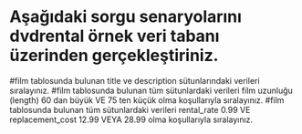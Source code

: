 # Aşağıdaki sorgu senaryolarını dvdrental örnek veri tabanı üzerinden gerçekleştiriniz.

#film tablosunda bulunan title ve description sütunlarındaki verileri sıralayınız.
#film tablosunda bulunan tüm sütunlardaki verileri film uzunluğu (length) 60 dan büyük VE 75 ten küçük olma koşullarıyla sıralayınız.
#film tablosunda bulunan tüm sütunlardaki verileri rental_rate 0.99 VE replacement_cost 12.99 VEYA 28.99 olma koşullarıyla sıralayınız.
